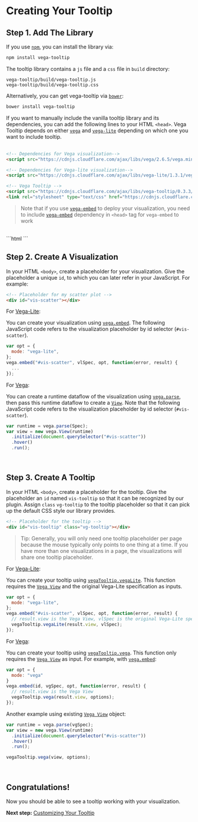 # Creating Your Tooltip

## Step 1. Add The Library

If you use [`npm`](https://www.npmjs.com/), you can install the library via:

```bash
npm install vega-tooltip
```

The tooltip library contains a `js` file and a `css` file in `build` directory:

```
vega-tooltip/build/vega-tooltip.js
vega-tooltip/build/vega-tooltip.css
```

Alternatively, you can get vega-tooltip via [`bower`](https://bower.io/):
```bash
bower install vega-tooltip
```

If you want to manually include the vanilla tooltip library and its dependencies, you can add the following lines to your HTML `<head>`. Vega Tooltip depends on either [`vega`](https://vega.github.io/vega/) and [`vega-lite`](https://vega.github.io/vega-lite/) depending on which one you want to include tooltip.
<br><br>
```html
<!-- Dependencies for Vega visualization-->
<script src="https://cdnjs.cloudflare.com/ajax/libs/vega/2.6.5/vega.min.js"></script>

<!-- Dependencies for Vega-lite visualization-->
<script src="https://cdnjs.cloudflare.com/ajax/libs/vega-lite/1.3.1/vega-lite.min.js"></script>

<!-- Vega Tooltip -->
<script src="https://cdnjs.cloudflare.com/ajax/libs/vega-tooltip/0.3.3/vega-tooltip.min.js"></script>
<link rel="stylesheet" type="text/css" href="https://cdnjs.cloudflare.com/ajax/libs/vega-tooltip/0.3.3/vega-tooltip.min.css">
```
>Note that if you use [`vega-embed`](https://github.com/vega/vega-embed/) to deploy your visualization, you need to include [`vega-embed`](https://github.com/vega/vega-embed/) dependency in `<head>` tag for `vega-embed` to work
<br>
```html
<!-- vega-embed -->
<script src="https://cdnjs.cloudflare.com/ajax/libs/vega-embed/3.0.0-beta.14/vega-embed.min.js"></script>
```

## Step 2. Create A Visualization

In your HTML `<body>`, create a placeholder for your visualization. Give the placeholder a unique `id`, to which you can later refer in your JavaScript. For example:

```html
<!-- Placeholder for my scatter plot -->
<div id="vis-scatter"></div>
```

For [Vega-Lite](https://vega.github.io/vega-lite/):

You can create your visualization using [`vega.embed`](https://github.com/vega/vega/wiki/Embed-Vega-Web-Components). The following JavaScript code refers to the visualization placeholder by id selector (`#vis-scatter`). 

```js
var opt = {
  mode: "vega-lite",
};
vega.embed("#vis-scatter", vlSpec, opt, function(error, result) {
  ...
});
```

For [Vega](http://vega.github.io/vega/):

You can create a runtime dataflow of the visualization using [`vega.parse`](https://vega.github.io/vega/docs/api/parser/), then pass this runtime dataflow to create a [`View`](https://vega.github.io/vega/docs/api/view/). Note that the following JavaScript code refers to the visualization placeholder by id selector (`#vis-scatter`).

```js
var runtime = vega.parse(Spec);
var view = new vega.View(runtime)
  .initialize(document.querySelector("#vis-scatter"))
  .hover()
  .run();
```
<br>


## Step 3. Create A Tooltip

In your HTML `<body>`, create a placeholder for the tooltip. Give the placeholder an `id` named `vis-tooltip` so that it can be recognized by our plugin. Assign `class` `vg-tooltip` to the tooltip placeholder so that it can pick up the default CSS style our library provides.

```html
<!-- Placeholder for the tooltip -->
<div id="vis-tooltip" class="vg-tooltip"></div>
```

> Tip: Generally, you will only need one tooltip placeholder per page because the mouse typically only points to one thing at a time. If you have more than one visualizations in a page, the visualizations will share one tooltip placeholder.



For [Vega-Lite](https://vega.github.io/vega-lite/):

You can create your tooltip using [`vegaTooltip.vegaLite`](APIs.md#vltooltip). This function requires the [`Vega View`](https://vega.github.io/vega/docs/api/view/) and the original Vega-Lite specification as inputs.

```js
var opt = {
  mode: "vega-lite",
};
vega.embed("#vis-scatter", vlSpec, opt, function(error, result) {
  // result.view is the Vega View, vlSpec is the original Vega-Lite specification
  vegaTooltip.vegaLite(result.view, vlSpec);
});
```

For [Vega](http://vega.github.io/vega/):

You can create your tooltip using [`vegaTooltip.vega`](APIs.md#vgtooltip). This function only requires the [`Vega View`](https://vega.github.io/vega/docs/api/view/) as input. For example, with [`vega.embed`](https://github.com/vega/vega/wiki/Embed-Vega-Web-Components):

```js
var opt = {
  mode: "vega"
}
vega.embed(id, vgSpec, opt, function(error, result) {
  // result.view is the Vega View
  vegaTooltip.vega(result.view, options);
});
```

Another example using existing [`Vega View`](https://vega.github.io/vega/docs/api/view/) object:

```js
var runtime = vega.parse(vgSpec);
var view = new vega.View(runtime)
  .initialize(document.querySelector("#vis-scatter"))
  .hover()
  .run();

vegaTooltip.vega(view, options);
```
<br>


## Congratulations!

Now you should be able to see a tooltip working with your visualization.

__Next step:__ [Customizing Your Tooltip](customizing_your_tooltip.md)

